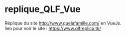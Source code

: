 # replique_QLF_Vue
Réplique du site http://www.quelafamille.com/ en VueJs.
<br>lien pour voir le site : https://www.qlfreplica.tk/
